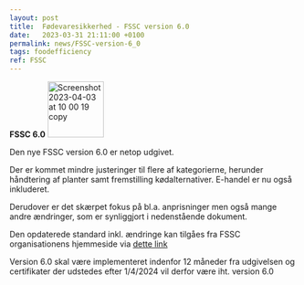 ```yaml
---
layout: post
title:  Fødevaresikkerhed - FSSC version 6.0
date:   2023-03-31 21:11:00 +0100
permalink: news/FSSC-version-6_0
tags: foodefficiency
ref: FSSC
---
```


**FSSC 6.0**
<img width="98" alt="Screenshot 2023-04-03 at 10 00 19 copy" src="https://user-images.githubusercontent.com/75361000/229448039-b57b75b0-f06c-4cb9-8557-193a39994474.png">

Den nye FSSC version 6.0 er netop udgivet. 

Der er kommet mindre justeringer til flere af kategorierne, herunder håndtering af planter samt fremstilling kødalternativer. E-handel er nu også inkluderet.

Derudover er det skærpet fokus på bl.a. anprisninger men også mange andre ændringer, som er synliggjort i nedenstående dokument.

Den opdaterede standard inkl. ændringe kan tilgåes fra FSSC organisationens hjemmeside via [dette link](https://www.fssc.com/wp-content/uploads/2023/03/FSSC-22000-Scheme-Version-6_Main-changes_web-version.pdf)

Version 6.0 skal være implementeret indenfor 12 måneder fra udgivelsen og certifikater der udstedes efter 1/4/2024 vil derfor være iht. version 6.0
